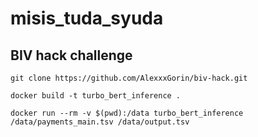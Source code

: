 # misis_tuda_syuda
## BIV hack challenge

```
git clone https://github.com/AlexxxGorin/biv-hack.git
```
```
docker build -t turbo_bert_inference . 
```
```
docker run --rm -v $(pwd):/data turbo_bert_inference /data/payments_main.tsv /data/output.tsv
```
